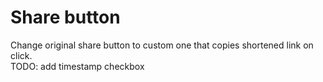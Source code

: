 # Share button
Change original share button to custom one that copies shortened link on click.\
TODO: add timestamp checkbox
